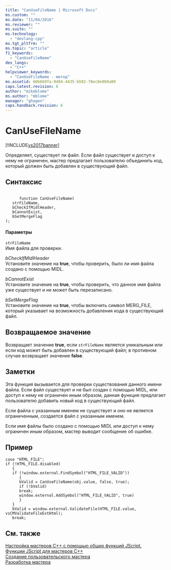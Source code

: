 ```yaml
---
title: "CanUseFileName | Microsoft Docs"
ms.custom: ""
ms.date: "11/04/2016"
ms.reviewer: ""
ms.suite: ""
ms.technology: 
  - "devlang-cpp"
ms.tgt_pltfrm: ""
ms.topic: "article"
f1_keywords: 
  - "CanUseFileName"
dev_langs: 
  - "C++"
helpviewer_keywords: 
  - "CanUseFileName - метод"
ms.assetid: 60b669fa-9484-4435-b502-78ec8e960a00
caps.latest.revision: 6
author: "mikeblome"
ms.author: "mblome"
manager: "ghogen"
caps.handback.revision: 6
---
```

# CanUseFileName
[!INCLUDE[vs2017banner](../assembler/inline/includes/vs2017banner.md)]

Определяет, существует ли файл.  Если файл существует и доступ к нему не ограничен, мастер предлагает пользователю объединить код, который должен быть добавлен в существующий файл.  
  
## Синтаксис  
  
```  
  
      function CanUseFileName(   
   strFileName,   
   bCheckIfMidlHeader,   
   bCannotExist,   
   bSetMergeFlag    
);  
```  
  
#### Параметры  
 `strFileName`  
 Имя файла для проверки.  
  
 *bCheckIfMidlHeader*  
 Установите значение на **true**, чтобы проверить, было ли имя файла создано с помощью MIDL.  
  
 *bCannotExist*  
 Установите значение на **true**, чтобы проверить, что данное имя файла уже существует и не может быть перезаписано.  
  
 *bSetMergeFlag*  
 Установите значение на **true**, чтобы включить символ MERG\_FILE, который указывает на возможность добавления кода в существующий файл.  
  
## Возвращаемое значение  
 Возвращает значение **true**, если `strFileName` является уникальным или если код может быть добавлен в существующий файл; в противном случае возвращает значение **false**.  
  
## Заметки  
 Эта функция вызывается для проверки существования данного имени файла.  Если файл существует и не был создан с помощью MIDL, или доступ к нему не ограничен иным образом, данная функция предлагает пользователю добавить новый код в существующий файл.  
  
 Если файла с указанным именем не существует и оно не является ограниченным, создается файл с указанным именем.  
  
 Если имя файлы было создано с помощью MIDL или доступ к нему ограничен иным образом, мастер выводит сообщение об ошибке.  
  
## Пример  
  
```  
case "HTML_FILE":  
if (!HTML_FILE.disabled)  
   {  
   if (!window.external.FindSymbol("HTML_FILE_VALID"))  
      {  
      bValid = CanUseFileName(obj.value, false, true);  
      if (!bValid)  
      break;  
      window.external.AddSymbol("HTML_FILE_VALID", true)  
      }  
   }  
   bValid = window.external.ValidateFile(HTML_FILE.value, vsCMValidateFileExtHtml);  
   break;   
```  
  
## См. также  
 [Настройка мастеров С\+\+ с помощью общих функций JScript.](../ide/customizing-cpp-wizards-with-common-jscript-functions.md)   
 [Функции JScript для мастеров C\+\+](../ide/jscript-functions-for-cpp-wizards.md)   
 [Создание пользовательского мастера](../ide/creating-a-custom-wizard.md)   
 [Разработка мастера](../ide/designing-a-wizard.md)